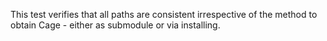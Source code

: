 
This test verifies that all paths are consistent irrespective of the method to obtain Cage - either as submodule or via installing.

